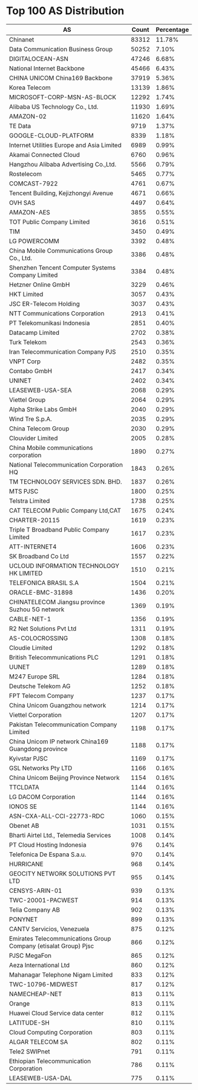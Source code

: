 # Top 100 AS Distribution
| AS | Count | Percentage |
|----|----|----|
| Chinanet | 83312 | 11.78% |
| Data Communication Business Group | 50252 | 7.10% |
| DIGITALOCEAN-ASN | 47246 | 6.68% |
| National Internet Backbone | 45466 | 6.43% |
| CHINA UNICOM China169 Backbone | 37919 | 5.36% |
| Korea Telecom | 13139 | 1.86% |
| MICROSOFT-CORP-MSN-AS-BLOCK | 12292 | 1.74% |
| Alibaba US Technology Co., Ltd. | 11930 | 1.69% |
| AMAZON-02 | 11620 | 1.64% |
| TE Data | 9719 | 1.37% |
| GOOGLE-CLOUD-PLATFORM | 8339 | 1.18% |
| Internet Utilities Europe and Asia Limited | 6989 | 0.99% |
| Akamai Connected Cloud | 6760 | 0.96% |
| Hangzhou Alibaba Advertising Co.,Ltd. | 5566 | 0.79% |
| Rostelecom | 5465 | 0.77% |
| COMCAST-7922 | 4761 | 0.67% |
| Tencent Building, Kejizhongyi Avenue | 4671 | 0.66% |
| OVH SAS | 4497 | 0.64% |
| AMAZON-AES | 3855 | 0.55% |
| TOT Public Company Limited | 3616 | 0.51% |
| TIM | 3450 | 0.49% |
| LG POWERCOMM | 3392 | 0.48% |
| China Mobile Communications Group Co., Ltd. | 3386 | 0.48% |
| Shenzhen Tencent Computer Systems Company Limited | 3384 | 0.48% |
| Hetzner Online GmbH | 3229 | 0.46% |
| HKT Limited | 3057 | 0.43% |
| JSC ER-Telecom Holding | 3037 | 0.43% |
| NTT Communications Corporation | 2913 | 0.41% |
| PT Telekomunikasi Indonesia | 2851 | 0.40% |
| Datacamp Limited | 2702 | 0.38% |
| Turk Telekom | 2543 | 0.36% |
| Iran Telecommunication Company PJS | 2510 | 0.35% |
| VNPT Corp | 2482 | 0.35% |
| Contabo GmbH | 2417 | 0.34% |
| UNINET | 2402 | 0.34% |
| LEASEWEB-USA-SEA | 2068 | 0.29% |
| Viettel Group | 2064 | 0.29% |
| Alpha Strike Labs GmbH | 2040 | 0.29% |
| Wind Tre S.p.A. | 2035 | 0.29% |
| China Telecom Group | 2030 | 0.29% |
| Clouvider Limited | 2005 | 0.28% |
| China Mobile communications corporation | 1890 | 0.27% |
| National Telecommunication Corporation HQ | 1843 | 0.26% |
| TM TECHNOLOGY SERVICES SDN. BHD. | 1837 | 0.26% |
| MTS PJSC | 1800 | 0.25% |
| Telstra Limited | 1738 | 0.25% |
| CAT TELECOM Public Company Ltd,CAT | 1675 | 0.24% |
| CHARTER-20115 | 1619 | 0.23% |
| Triple T Broadband Public Company Limited | 1617 | 0.23% |
| ATT-INTERNET4 | 1606 | 0.23% |
| SK Broadband Co Ltd | 1557 | 0.22% |
| UCLOUD INFORMATION TECHNOLOGY HK LIMITED | 1510 | 0.21% |
| TELEFONICA BRASIL S.A | 1504 | 0.21% |
| ORACLE-BMC-31898 | 1436 | 0.20% |
| CHINATELECOM Jiangsu province Suzhou 5G network | 1369 | 0.19% |
| CABLE-NET-1 | 1356 | 0.19% |
| R2 Net Solutions Pvt Ltd | 1311 | 0.19% |
| AS-COLOCROSSING | 1308 | 0.18% |
| Cloudie Limited | 1292 | 0.18% |
| British Telecommunications PLC | 1291 | 0.18% |
| UUNET | 1289 | 0.18% |
| M247 Europe SRL | 1284 | 0.18% |
| Deutsche Telekom AG | 1252 | 0.18% |
| FPT Telecom Company | 1237 | 0.17% |
| China Unicom Guangzhou network | 1214 | 0.17% |
| Viettel Corporation | 1207 | 0.17% |
| Pakistan Telecommunication Company Limited | 1198 | 0.17% |
| China Unicom IP network China169 Guangdong province | 1188 | 0.17% |
| Kyivstar PJSC | 1169 | 0.17% |
| GSL Networks Pty LTD | 1166 | 0.16% |
| China Unicom Beijing Province Network | 1154 | 0.16% |
| TTCLDATA | 1144 | 0.16% |
| LG DACOM Corporation | 1144 | 0.16% |
| IONOS SE | 1144 | 0.16% |
| ASN-CXA-ALL-CCI-22773-RDC | 1060 | 0.15% |
| Obenet AB | 1031 | 0.15% |
| Bharti Airtel Ltd., Telemedia Services | 1008 | 0.14% |
| PT Cloud Hosting Indonesia | 976 | 0.14% |
| Telefonica De Espana S.a.u. | 970 | 0.14% |
| HURRICANE | 968 | 0.14% |
| GEOCITY NETWORK SOLUTIONS PVT LTD | 955 | 0.14% |
| CENSYS-ARIN-01 | 939 | 0.13% |
| TWC-20001-PACWEST | 914 | 0.13% |
| Telia Company AB | 902 | 0.13% |
| PONYNET | 899 | 0.13% |
| CANTV Servicios, Venezuela | 875 | 0.12% |
| Emirates Telecommunications Group Company (etisalat Group) Pjsc | 866 | 0.12% |
| PJSC MegaFon | 865 | 0.12% |
| Aeza International Ltd | 860 | 0.12% |
| Mahanagar Telephone Nigam Limited | 833 | 0.12% |
| TWC-10796-MIDWEST | 817 | 0.12% |
| NAMECHEAP-NET | 813 | 0.11% |
| Orange | 813 | 0.11% |
| Huawei Cloud Service data center | 812 | 0.11% |
| LATITUDE-SH | 810 | 0.11% |
| Cloud Computing Corporation | 803 | 0.11% |
| ALGAR TELECOM SA | 802 | 0.11% |
| Tele2 SWIPnet | 791 | 0.11% |
| Ethiopian Telecommunication Corporation | 786 | 0.11% |
| LEASEWEB-USA-DAL | 775 | 0.11% |
